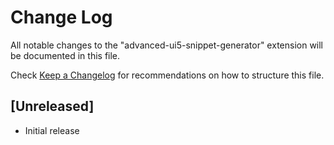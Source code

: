 # Change Log

All notable changes to the "advanced-ui5-snippet-generator" extension will be documented in this file.

Check [Keep a Changelog](http://keepachangelog.com/) for recommendations on how to structure this file.

## [Unreleased]

- Initial release